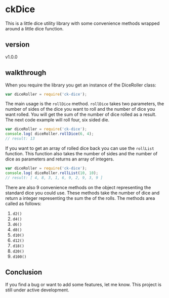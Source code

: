 # ckDice

This is a little dice utility library with some convenience methods wrapped around a little dice function. 

## version
v1.0.0

## walkthrough

When you require the library you get an instance of the DiceRoller class:

```js
var diceRoller = require('ck-dice');
```

The main usage is the ```rollDice``` method. ```rollDice``` takes two parameters, the number of sides of the dice you want to roll and the number of dice you want rolled. You will get the sum of the number of dice rolled as a result. The next code example will roll four, six sided die.

```js
var diceRoller = require('ck-dice');
console.log( diceRoller.rollDice(6, 4);
// result: 13
```

If you want to get an array of rolled dice back you can use the ```rollList``` function. This function also takes the number of sides and the number of dice as parameters and returns an array of integers.

```js
var diceRoller = require('ck-dice');
console.log( diceRoller.rollList(10, 10);
// result: [ 4, 8, 3, 1, 6, 9, 2, 9, 3, 9 ]
```

There are also 9 convenience methods on the object representing the standard dice you could use. These methods take the number of dice and return a integer representing the sum the of the rolls. The methods area called as follows:
1. ```d2()```
2. ```d4()```
3. ```d6()```
4. ```d8()```
5. ```d10()```
6. ```d12()```
7. ```d18()```
8. ```d20()```
9. ```d100()```

## Conclusion
If you find a bug or want to add some features, let me know. This project is still under active development. 